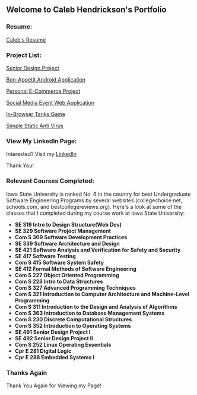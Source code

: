 ## Welcome to Caleb Hendrickson's Portfolio

### Resume:

[Caleb's Resume](Resume_Caleb_Hendrickson.md)

### Project List:

[Senior Design Project](SeniorDesign.md)

[Bon-Appetit Android Application](BonAppetit.md)

[Personal E-Commerce Project](eStore.md)

[Social Media Event Web Application](goGetters.md)

[In-Browser Tanks Game](NodejsTanks.md)

[Simple Static Anti Virus](AntiVirus.md)

### View My LinkedIn Page:

Interested? Visit my [LinkedIn](https://www.linkedin.com/in/caleb-neal-hendrickson/)

Thank You!

### Relevant Courses Completed:

Iowa State University is ranked No. 6 in the country for best Undergraduate Software Engineering Programs by several websites (collegechoice.net, schools.com, and bestcollegereviews.org). 
Here's a look at some of the classes that I completed during my course work at Iowa State University:

- **SE 319 Intro to Design Structure(Web Dev)** 
- **SE 329 Software Project Management**
- **Com S 309 Software Development Practices** 
- **SE 339 Software Architecture and Design** 
- **SE 421 Software Analysis and Verification for Safety and Security**
- **SE 417 Software Testing** 
- **Com S 415 Software System Safety** 
- **SE 412 Formal Methods of Software Engineering**
- **Com S 227 Object Oriented Programming** 
- **Com S 228 Intro to Data Structures**  
- **Com S 327 Advanced Programming Techniques**
- **Com S 321 Introduction to Computer Architecture and Machine-Level Programming**
- **Com S 311 Introduction to the Design and Analysis of Algorithms** 
- **Com S 363 Introduction to Database Management Systems** 
- **Com S 230 Discrete Computational Structures**
- **Com S 352 Introduction to Operating Systems**
- **SE 491 Senior Design Project I**
- **SE 492 Senior Design Project II**  
- **Com S 252 Linux Operating Essentials** 
- **Cpr E 281 Digital Logic**
- **Cpr E 288 Embedded Systems I** 

### Thanks Again

Thank You Again for Viewing my Page!
